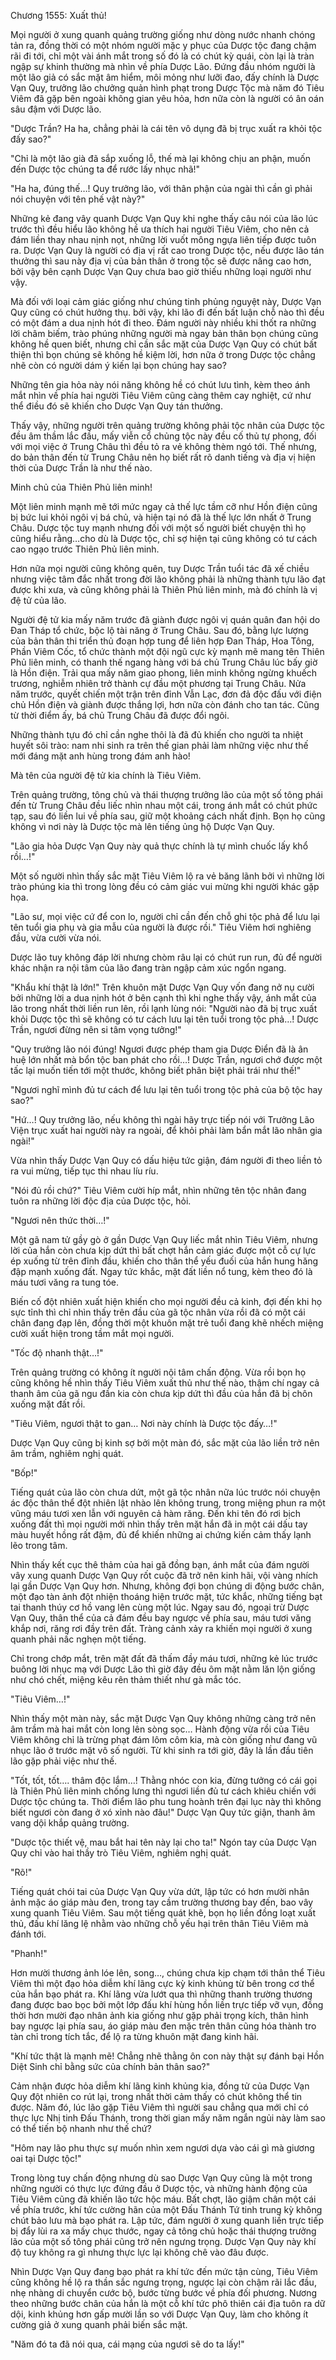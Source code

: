 




Chương 1555: Xuất thủ!


Mọi người ở xung quanh quảng trường giống như dòng nước nhanh chóng tản ra, đồng thời có một nhóm người mặc y phục của Dược tộc đang chậm rãi đi tới, chỉ một vài ánh mắt trong số đó là có chút kỳ quái, còn lại là tràn ngập sự khinh thường mà nhìn về phía Dược Lão. Đứng đầu nhóm người là một lão giả có sắc mặt âm hiểm, môi mỏng như lưỡi đao, đấy chính là Dược Vạn Quy, trưởng lão chưởng quản hình phạt trong Dược Tộc mà năm đó Tiêu Viêm đã gặp bên ngoài không gian yêu hỏa, hơn nữa còn là người có ân oán sâu đậm với Dược lão.

"Dược Trần? Ha ha, chẳng phải là cái tên vô dụng đã bị trục xuất ra khỏi tộc đấy sao?"

"Chỉ là một lão già đã sắp xuống lỗ, thế mà lại không chịu an phận, muốn đến Dược tộc chúng ta để rước lấy nhục nhã!"

"Ha ha, đúng thế…! Quy trưởng lão, với thân phận của ngài thì cần gì phải nói chuyện với tên phế vật này?"

Những kẻ đang vây quanh Dược Vạn Quy khi nghe thấy câu nói của lão lúc trước thì đều hiểu lão không hề ưa thích hai người Tiêu Viêm, cho nên cả đám liền thay nhau nịnh nọt, những lời vuốt mông ngựa liên tiếp được tuôn ra. Dược Vạn Quy là người có địa vị rất cao trong Dược tộc, nếu được lão tán thưởng thì sau này địa vị của bản thân ở trong tộc sẽ được nâng cao hơn, bởi vậy bên cạnh Dược Vạn Quy chưa bao giờ thiếu những loại người như vậy.

Mà đối với loại cảm giác giống như chúng tinh phủng nguyệt này, Dược Vạn Quy cũng có chút hưởng thụ. bởi vậy, khi lão đi đến bất luận chỗ nào thì đều có một đám a dua nịnh hót đi theo. Đám người này nhiều khi thốt ra những lời châm biếm, trào phúng những người mà ngay bản thân bọn chúng cũng không hề quen biết, nhưng chỉ cần sắc mặt của Dược Vạn Quy có chút bất thiện thì bọn chúng sẽ không hề kiệm lời, hơn nữa ở trong Dược tộc chẳng nhẽ còn có người dám ý kiến lại bọn chúng hay sao?

Những tên gia hỏa này nói năng không hề có chút lưu tình, kèm theo ánh mắt nhìn về phía hai người Tiêu Viêm cũng càng thêm cay nghiệt, cứ như thể điều đó sẽ khiến cho Dược Vạn Quy tán thưởng.

Thấy vậy, những người trên quảng trường không phải tộc nhân của Dược tộc đều âm thầm lắc đầu, mấy viễn cổ chủng tộc này đều cố thủ tự phong, đối với mọi việc ở Trung Châu thì đều tỏ ra vẻ không thèm ngó tới. Thế nhưng, do bản thân đến từ Trung Châu nên họ biết rất rõ danh tiếng và địa vị hiện thời của Dược Trần là như thế nào.

Minh chủ của Thiên Phủ liên minh!

Một liên minh mạnh mẽ tới mức ngay cả thế lực tầm cỡ như Hồn điện cũng bị bức lui khỏi ngôi vị bá chủ, và hiện tại nó đã là thế lực lớn nhất ở Trung Châu. Dược tộc tuy mạnh nhưng đối với một số người biết chuyện thì họ cũng hiểu rằng…cho dù là Dược tộc, chỉ sợ hiện tại cũng không có tư cách cao ngạo trước Thiên Phủ liên minh.

Hơn nữa mọi người cũng không quên, tuy Dược Trần tuổi tác đã xế chiều nhưng việc tâm đắc nhất trong đời lão không phải là những thành tựu lão đạt được khi xưa, và cũng không phải là Thiên Phủ liên minh, mà đó chính là vị đệ tử của lão.

Người đệ tử kia mấy năm trước đã giành được ngôi vị quán quân đan hội do Đan Tháp tổ chức, bộc lộ tài năng ở Trung Châu. Sau đó, bằng lực lượng của bản thân thi triển thủ đoạn hợp tung để liên hợp Đan Tháp, Hoa Tông, Phần Viêm Cốc, tổ chức thành một đội ngũ cực kỳ mạnh mẽ mang tên Thiên Phủ liên minh, có thanh thế ngang hàng với bá chủ Trung Châu lúc bấy giờ là Hồn điện. Trải qua mấy năm giao phong, liên minh không ngừng khuếch trương, nghiễm nhiên trở thành cự đầu một phương tại Trung Châu. Nửa năm trước, quyết chiến một trận trên đỉnh Vẫn Lạc, đơn đả độc đấu với điện chủ Hồn điện và giành được thắng lợi, hơn nữa còn đánh cho tan tác. Cũng từ thời điểm ấy, bá chủ Trung Châu đã được đổi ngôi.

Những thành tựu đó chỉ cần nghe thôi là đã đủ khiến cho người ta nhiệt huyết sôi trào: nam nhi sinh ra trên thế gian phải làm những việc như thế mới đáng mặt anh hùng trong đám anh hào!

Mà tên của người đệ tử kia chính là Tiêu Viêm.

Trên quảng trường, tông chủ và thái thượng trưởng lão của một số tông phái đến từ Trung Châu đều liếc nhìn nhau một cái, trong ánh mắt có chút phức tạp, sau đó liền lui về phía sau, giữ một khoảng cách nhất định. Bọn họ cũng không vì nơi này là Dược tộc mà lên tiếng ủng hộ Dược Vạn Quy.

"Lão gia hỏa Dược Vạn Quy này quả thực chính là tự mình chuốc lấy khổ rồi…!"

Một số người nhìn thấy sắc mặt Tiêu Viêm lộ ra vẻ băng lãnh bởi vì những lời trào phúng kia thì trong lòng đều có cảm giác vui mừng khi người khác gặp họa.

"Lão sư, mọi việc cứ để con lo, người chỉ cần đến chỗ ghi tộc phả để lưu lại tên tuổi gia phụ và gia mẫu của người là được rồi." Tiêu Viêm hơi nghiêng đầu, vừa cười vừa nói.

Dược lão tuy không đáp lời nhưng chòm râu lại có chút run run, đủ để người khác nhận ra nội tâm của lão đang tràn ngập cảm xúc ngổn ngang.

"Khẩu khí thật là lớn!" Trên khuôn mặt Dược Vạn Quy vốn đang nở nụ cười bởi những lời a dua nịnh hót ở bên cạnh thì khi nghe thấy vậy, ánh mắt của lão trong nhất thời liền run lên, rồi lạnh lùng nói: "Người nào đã bị trục xuất khỏi Dược tộc thì sẽ không có tư cách lưu lại tên tuổi trong tộc phả…! Dược Trần, ngươi đừng nên si tâm vọng tưởng!"

"Quy trưởng lão nói đúng! Ngươi được phép tham gia Dược Điển đã là ân huệ lớn nhất mà bổn tộc ban phát cho rồi…! Dược Trần, ngươi chớ được một tấc lại muốn tiến tới một thước, không biết phân biệt phải trái như thế!"

"Ngươi nghĩ mình đủ tư cách để lưu lại tên tuổi trong tộc phả của bộ tộc hay sao?"

"Hứ…! Quy trưởng lão, nếu không thì ngài hãy trực tiếp nói với Trưởng Lão Viện trục xuất hai người này ra ngoài, để khỏi phải làm bẩn mắt lão nhân gia ngài!"

Vừa nhìn thấy Dược Vạn Quy có dấu hiệu tức giận, đám người đi theo liền tỏ ra vui mừng, tiếp tục thi nhau líu ríu.

"Nói đủ rồi chứ?" Tiêu Viêm cười híp mắt, nhìn những tên tộc nhân đang tuôn ra những lời độc địa của Dược tộc, hỏi.

"Ngươi nên thức thời…!"

Một gã nam tử gầy gò ở gần Dược Vạn Quy liếc mắt nhìn Tiêu Viêm, nhưng lời của hắn còn chưa kịp dứt thì bất chợt hắn cảm giác được một cỗ cự lực ép xuống từ trên đỉnh đầu, khiến cho thân thể yếu đuối của hắn hung hăng đập mạnh xuống đất. Ngay tức khắc, mặt đất liền nổ tung, kèm theo đó là máu tươi văng ra tung tóe.

Biến cố đột nhiên xuất hiện khiến cho mọi người đều cả kinh, đợi đến khi họ sực tỉnh thì chỉ nhìn thấy trên đầu của gã tộc nhân vừa rồi đã có một cái chân đang đạp lên, đồng thời một khuôn mặt trẻ tuổi đang khẽ nhếch miệng cười xuất hiện trong tầm mắt mọi người.

"Tốc độ nhanh thật…!"

Trên quảng trường có không ít người nội tâm chấn động. Vừa rồi bọn họ cũng không hề nhìn thấy Tiêu Viêm xuất thủ như thế nào, thậm chí ngay cả thanh âm của gã ngu đần kia còn chưa kịp dứt thì đầu của hắn đã bị chôn xuống mặt đất rồi.

"Tiêu Viêm, ngươi thật to gan… Nơi này chính là Dược tộc đấy…!"

Dược Vạn Quy cũng bị kinh sợ bởi một màn đó, sắc mặt của lão liền trở nên âm trầm, nghiêm nghị quát.

"Bốp!"

Tiếng quát của lão còn chưa dứt, một gã tộc nhân nữa lúc trước nói chuyện ác độc thân thể đột nhiên lật nhào lên không trung, trong miệng phun ra một vũng máu tươi xen lẫn với nguyên cả hàm răng. Đến khi tên đó rơi bịch xuống đất thì mọi người mới nhìn thấy trên mặt hắn đã in một cái dấu tay màu huyết hồng rất đậm, đủ để khiến những ai chứng kiến cảm thấy lạnh lẽo trong tâm.

Nhìn thấy kết cục thê thảm của hai gã đồng bạn, ánh mắt của đám người vây xung quanh Dược Vạn Quy rốt cuộc đã trở nên kinh hãi, vội vàng nhích lại gần Dược Vạn Quy hơn. Nhưng, không đợi bọn chúng di động bước chân, một đạo tàn ảnh đột nhiện thoáng hiện trước mặt, tức khắc, những tiếng bạt tai thanh thúy cơ hồ vang lên cùng một lúc. Ngay sau đó, ngoại trừ Dược Vạn Quy, thân thể của cả đám đều bay ngược về phía sau, máu tươi văng khắp nơi, răng rơi đầy trên đất. Tràng cảnh xảy ra khiến mọi người ở xung quanh phải nấc nghẹn một tiếng.

Chỉ trong chớp mắt, trên mặt đất đã thấm đầy máu tươi, những kẻ lúc trước buông lời nhục mạ với Dược Lão thì giờ đây đều ôm mặt nằm lăn lộn giống như chó chết, miệng kêu rên thảm thiết như gà mắc tóc.

"Tiêu Viêm…!"

Nhìn thấy một màn này, sắc mặt Dược Vạn Quy không những càng trở nên âm trầm mà hai mắt còn long lên sòng sọc… Hành động vừa rồi của Tiêu Viêm không chỉ là trừng phạt đám lôm côm kia, mà còn giống như đang vũ nhục lão ở trước mặt vô số người. Từ khi sinh ra tới giờ, đây là lần đầu tiên lão gặp phải việc như thế.

"Tốt, tốt, tốt…. thâm độc lắm…! Thằng nhóc con kia, đừng tưởng có cái gọi là Thiên Phủ liên minh chống lưng thì ngươi liền đủ tư cách khiêu chiến với Dược tộc chúng ta. Thời điểm lão phu tung hoành trên đại lục này thì không biết ngươi còn đang ở xó xỉnh nào đâu!" Dược Vạn Quy tức giận, thanh âm vang dội khắp quảng trường.

"Dược tộc thiết vệ, mau bắt hai tên này lại cho ta!" Ngón tay của Dược Vạn Quy chỉ vào hai thầy trò Tiêu Viêm, nghiêm nghị quát.

"Rõ!"

Tiếng quát chói tai của Dược Vạn Quy vừa dứt, lập tức có hơn mười nhân ảnh mặc áo giáp màu đen, trong tay cầm trường thương bay đến, bao vây xung quanh Tiêu Viêm. Sau một tiếng quát khẽ, bọn họ liền đồng loạt xuất thủ, đấu khí lăng lệ nhằm vào những chỗ yếu hại trên thân Tiêu Viêm mà đánh tới.

"Phanh!"

Hơn mười thương ảnh lóe lên, song…, chúng chưa kịp chạm tới thân thể Tiêu Viêm thì một đạo hỏa diễm khí lãng cực kỳ kinh khủng từ bên trong cơ thể của hắn bạo phát ra. Khí lãng vừa lướt qua thì những thanh trường thương đang được bao bọc bởi một lớp đấu khí hùng hồn liền trực tiếp vỡ vụn, đồng thời hơn mười đạo nhân ảnh kia giống như gặp phải trọng kích, thân hình bay ngược lại phía sau, áo giáp màu đen mặc trên thân cũng hóa thành tro tàn chỉ trong tích tắc, để lộ ra từng khuôn mặt đang kinh hãi.

"Khí tức thật là mạnh mẽ! Chẳng nhẽ thằng ôn con này thật sự đánh bại Hồn Diệt Sinh chỉ bằng sức của chính bản thân sao?"

Cảm nhận được hỏa diễm khí lãng kinh khủng kia, đồng tử của Dược Vạn Quy đột nhiên co rút lại, trong nhất thời cảm thấy có chút không thể tin được. Năm đó, lúc lão gặp Tiêu Viêm thì người sau chẳng qua mới chỉ có thực lực Nhị tinh Đấu Thánh, trong thời gian mấy năm ngắn ngủi này làm sao có thể tiến bộ nhanh như thế chứ?

"Hôm nay lão phu thực sự muốn nhìn xem ngươi dựa vào cái gì mà giương oai tại Dược tộc!"

Trong lòng tuy chấn động nhưng dù sao Dược Vạn Quy cũng là một trong những người có thực lực đứng đầu ở Dược tộc, và những hành động của Tiêu Viêm cũng đã khiến lão tức hộc máu. Bất chợt, lão giậm chân một cái về phía trước, khí tức cường hãn của một Đấu Thánh Tứ tinh trung kỳ không chút bảo lưu mà bạo phát ra. Lập tức, đám người ở xung quanh liền trực tiếp bị đẩy lùi ra xa mấy chục thước, ngay cả tông chủ hoặc thái thượng trưởng lão của một số tông phái cũng trở nên ngưng trọng. Dược Vạn Quy này khí độ tuy không ra gì nhưng thực lực lại không chê vào đâu được.

Nhìn Dược Vạn Quy đang bạo phát ra khí tức đến mức tận cùng, Tiêu Viêm cũng không hề lộ ra thần sắc ngưng trọng, ngược lại còn chậm rãi lắc đầu, nhẹ nhàng di chuyển cước bộ, bước từng bước về phía đối phương. Nương theo những bước chân của hắn là một cỗ khí tức phô thiên cái địa tuôn ra dữ dội, kinh khủng hơn gấp mười lần so với Dược Vạn Quy, làm cho không ít cường giả ở xung quanh phải biến sắc mặt.

"Năm đó ta đã nói qua, cái mạng của ngươi sẽ do ta lấy!"




